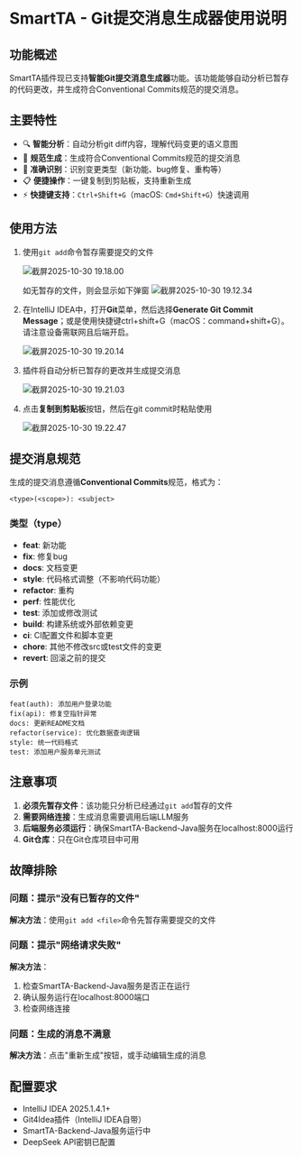# SmartTA - Git提交消息生成器使用说明

## 功能概述

SmartTA插件现已支持**智能Git提交消息生成器**功能。该功能能够自动分析已暂存的代码更改，并生成符合Conventional Commits规范的提交消息。

## 主要特性

- 🔍 **智能分析**：自动分析git diff内容，理解代码变更的语义意图
- 📝 **规范生成**：生成符合Conventional Commits规范的提交消息
- 🎯 **准确识别**：识别变更类型（新功能、bug修复、重构等）
- 📋 **便捷操作**：一键复制到剪贴板，支持重新生成
- ⚡ **快捷键支持**：`Ctrl+Shift+G`（macOS: `Cmd+Shift+G`）快速调用

## 使用方法

1. 使用`git add`命令暂存需要提交的文件

   ![截屏2025-10-30 19.18.00](/Users/renhongzhen/Desktop/%E6%88%AA%E5%B1%8F2025-10-30%2019.18.00.png)
   
   如无暂存的文件，则会显示如下弹窗
   ![截屏2025-10-30 19.12.34](/Users/renhongzhen/Desktop/%E6%88%AA%E5%B1%8F2025-10-30%2019.12.34.png)
   
2. 在IntelliJ IDEA中，打开**Git**菜单，然后选择**Generate Git Commit Message**；或是使用快捷键ctrl+shift+G（macOS：command+shift+G）。请注意设备需联网且后端开启。

   ![截屏2025-10-30 19.20.14](/Users/renhongzhen/Desktop/%E6%88%AA%E5%B1%8F2025-10-30%2019.20.14.png)

3. 插件将自动分析已暂存的更改并生成提交消息

   ![截屏2025-10-30 19.21.03](/Users/renhongzhen/Desktop/%E6%88%AA%E5%B1%8F2025-10-30%2019.21.03.png)

4. 点击**复制到剪贴板**按钮，然后在git commit时粘贴使用

   ![截屏2025-10-30 19.22.47](/Users/renhongzhen/Desktop/%E6%88%AA%E5%B1%8F2025-10-30%2019.22.47.png)



## 提交消息规范

生成的提交消息遵循**Conventional Commits**规范，格式为：

```
<type>(<scope>): <subject>
```

### 类型（type）

- **feat**: 新功能
- **fix**: 修复bug
- **docs**: 文档变更
- **style**: 代码格式调整（不影响代码功能）
- **refactor**: 重构
- **perf**: 性能优化
- **test**: 添加或修改测试
- **build**: 构建系统或外部依赖变更
- **ci**: CI配置文件和脚本变更
- **chore**: 其他不修改src或test文件的变更
- **revert**: 回滚之前的提交

### 示例

```
feat(auth): 添加用户登录功能
fix(api): 修复空指针异常
docs: 更新README文档
refactor(service): 优化数据查询逻辑
style: 统一代码格式
test: 添加用户服务单元测试
```

## 注意事项

1. **必须先暂存文件**：该功能只分析已经通过`git add`暂存的文件
2. **需要网络连接**：生成消息需要调用后端LLM服务
3. **后端服务必须运行**：确保SmartTA-Backend-Java服务在localhost:8000运行
4. **Git仓库**：只在Git仓库项目中可用

## 故障排除

### 问题：提示"没有已暂存的文件"

**解决方法**：使用`git add <file>`命令先暂存需要提交的文件

### 问题：提示"网络请求失败"

**解决方法**：
1. 检查SmartTA-Backend-Java服务是否正在运行
2. 确认服务运行在localhost:8000端口
3. 检查网络连接

### 问题：生成的消息不满意

**解决方法**：点击"重新生成"按钮，或手动编辑生成的消息

## 配置要求

- IntelliJ IDEA 2025.1.4.1+
- Git4Idea插件（IntelliJ IDEA自带）
- SmartTA-Backend-Java服务运行中
- DeepSeek API密钥已配置

